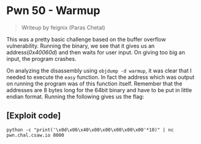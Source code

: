 # Pwn 50 - Warmup

> Writeup by feignix (Paras Chetal)

This was a pretty basic challenge based on the buffer overflow vulnerability. Running the binary, we see that it gives us an address(_0x40060d_) and then waits for user input. On giving too big an input, the program crashes.

On analyzing the disassembly using `objdump -d warmup`, it was clear that I needed to execute the `easy` function. In fact the address which was output on running the program was of this function itself. Remember that the addresses are 8 bytes long for the 64bit binary and have to be put in little endian format. Running the following gives us the flag:

## [Exploit code]

`python -c "print('\x0d\x06\x40\x00\x00\x00\x00\x00'*10)" | nc pwn.chal.csaw.io 8000`
